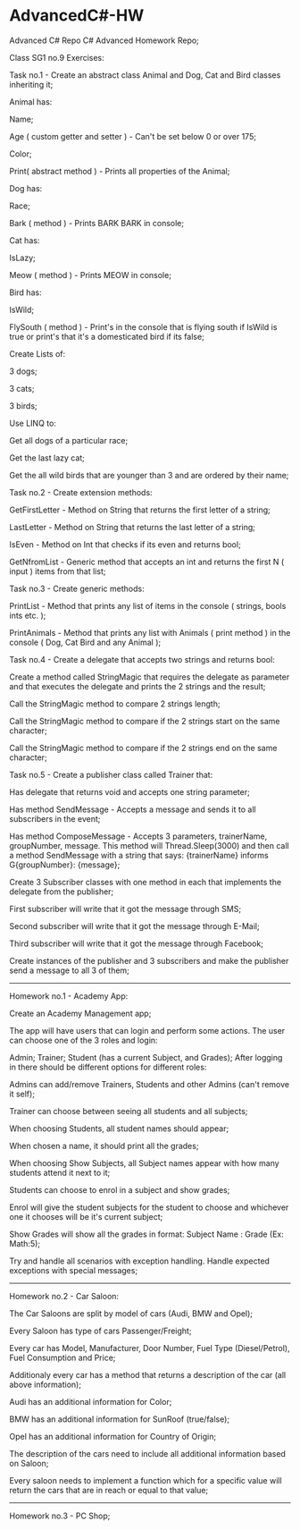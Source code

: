 # AdvancedC#-HW
Advanced C# Repo
C# Advanced Homework Repo;

Class SG1 no.9 Exercises:

Task no.1 - Create an abstract class Animal and Dog, Cat and Bird classes inheriting it;

Animal has:

Name;

Age ( custom getter and setter ) - Can't be set below 0 or over 175;

Color;

Print( abstract method ) - Prints all properties of the Animal;

Dog has:

Race;

Bark ( method ) - Prints BARK BARK in console;

Cat has:

IsLazy;

Meow ( method ) - Prints MEOW in console;

Bird has:

IsWild;

FlySouth ( method ) - Print's in the console that is flying south if IsWild is true or print's that it's a domesticated bird if its false;

Create Lists of:

3 dogs;

3 cats;

3 birds;

Use LINQ to:

Get all dogs of a particular race;

Get the last lazy cat;

Get the all wild birds that are younger than 3 and are ordered by their name;

Task no.2 - Create extension methods:

GetFirstLetter - Method on String that returns the first letter of a string;

LastLetter - Method on String that returns the last letter of a string;

IsEven - Method on Int that checks if its even and returns bool;

GetNfromList - Generic method that accepts an int and returns the first N ( input ) items from that list;

Task no.3 - Create generic methods:

PrintList - Method that prints any list of items in the console ( strings, bools ints etc. );

PrintAnimals - Method that prints any list with Animals ( print method ) in the console ( Dog, Cat Bird and any Animal );

Task no.4 - Create a delegate that accepts two strings and returns bool:

Create a method called StringMagic that requires the delegate as parameter and that executes the delegate and prints the 2 strings and the result;

Call the StringMagic method to compare 2 strings length;

Call the StringMagic method to compare if the 2 strings start on the same character;

Call the StringMagic method to compare if the 2 strings end on the same character;

Task no.5 - Create a publisher class called Trainer that:

Has delegate that returns void and accepts one string parameter;

Has method SendMessage - Accepts a message and sends it to all subscribers in the event;

Has method ComposeMessage - Accepts 3 parameters, trainerName, groupNumber, message. This method will Thread.Sleep(3000) and then call a method SendMessage with a string that says: {trainerName} informs G{groupNumber}: {message};

Create 3 Subscriber classes with one method in each that implements the delegate from the publisher;

First subscriber will write that it got the message through SMS;

Second subscriber will write that it got the message through E-Mail;

Third subscriber will write that it got the message through Facebook;

Create instances of the publisher and 3 subscribers and make the publisher send a message to all 3 of them;

---------------------------------------------------------------------------------------------------------------------------------------
Homework no.1 - Academy App:

Create an Academy Management app;

The app will have users that can login and perform some actions. The user can choose one of the 3 roles and login:

Admin;
Trainer;
Student (has a current Subject, and Grades);
After logging in there should be different options for different roles:

Admins can add/remove Trainers, Students and other Admins (can't remove it self);

Trainer can choose between seeing all students and all subjects;

When choosing Students, all student names should appear;

When chosen a name, it should print all the grades;

When choosing Show Subjects, all Subject names appear with how many students attend it next to it;

Students can choose to enrol in a subject and show grades;

Enrol will give the student subjects for the student to choose and whichever one it chooses will be it's current subject;

Show Grades will show all the grades in format: Subject Name : Grade (Ex: Math:5);

Try and handle all scenarios with exception handling. Handle expected exceptions with special messages;

---------------------------------------------------------------------------------------------------------------------------------------
Homework no.2 - Car Saloon:

The Car Saloons are split by model of cars (Audi, BMW and Opel);

Every Saloon has type of cars Passenger/Freight;

Every car has Model, Manufacturer, Door Number, Fuel Type (Diesel/Petrol), Fuel Consumption and Price;

Additionaly every car has a method that returns a description of the car (all above information);

Audi has an additional information for Color;

BMW has an additional information for SunRoof (true/false);

Opel has an additional information for Country of Origin;

The description of the cars need to include all additional information based on Saloon;

Every saloon needs to implement a function which for a specific value will return the cars that are in reach or equal to that value;

---------------------------------------------------------------------------------------------------------------------------------------

Homework no.3 - PC Shop;
